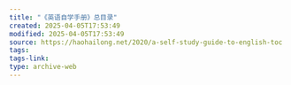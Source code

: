 ```yaml
---
title: "《英语自学手册》总目录"
created: 2025-04-05T17:53:49
modified: 2025-04-05T17:53:49
source: https://haohailong.net/2020/a-self-study-guide-to-english-toc
tags:
tags-link:
type: archive-web
---
```


